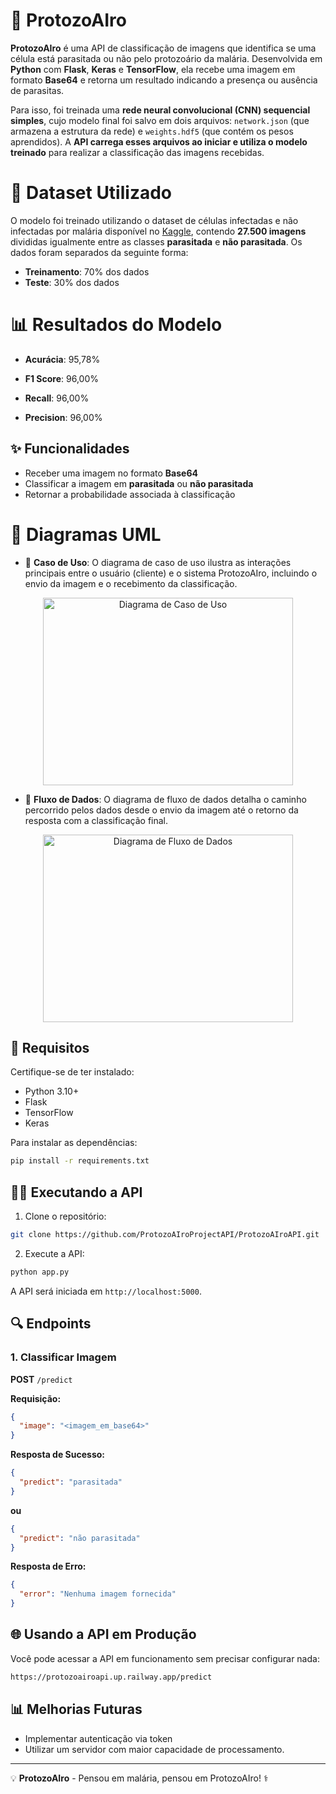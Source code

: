 # 🦟 ProtozoAIro

**ProtozoAIro** é uma API de classificação de imagens que identifica se uma célula está parasitada ou não pelo protozoário da malária. Desenvolvida em **Python** com **Flask**, **Keras** e **TensorFlow**, ela recebe uma imagem em formato **Base64** e retorna um resultado indicando a presença ou ausência de parasitas.

Para isso, foi treinada uma **rede neural convolucional (CNN) sequencial simples**, cujo modelo final foi salvo em dois arquivos: `network.json` (que armazena a estrutura da rede) e `weights.hdf5` (que contém os pesos aprendidos). A **API carrega esses arquivos ao iniciar e utiliza o modelo treinado** para realizar a classificação das imagens recebidas.



# 📁 Dataset Utilizado
O modelo foi treinado utilizando o dataset de células infectadas e não infectadas por malária disponível no [Kaggle](https://www.kaggle.com/datasets/iarunava/cell-images-for-detecting-malaria), contendo **27.500 imagens** divididas igualmente entre as classes **parasitada** e **não parasitada**. Os dados foram separados da seguinte forma:

- **Treinamento**: 70% dos dados  
- **Teste**: 30% dos dados


# 📊 Resultados do Modelo
- **Acurácia**: 95,78%

- **F1 Score**: 96,00%

- **Recall**: 96,00%

- **Precision**: 96,00%

## ✨ Funcionalidades

- Receber uma imagem no formato **Base64**
- Classificar a imagem em **parasitada** ou **não parasitada**
- Retornar a probabilidade associada à classificação


# 📐 Diagramas UML
- 📌 **Caso de Uso**: 
O diagrama de caso de uso ilustra as interações principais entre o usuário (cliente) e o sistema ProtozoAIro, incluindo o envio da imagem e o recebimento da classificação.
<p align="center">
  <img src="https://i.postimg.cc/2SmNbnfs/casodeusoprotozoairo.jpg" alt="Diagrama de Caso de Uso" width="400" height="300" />
</p>



- 📌 **Fluxo de Dados**: 
O diagrama de fluxo de dados detalha o caminho percorrido pelos dados desde o envio da imagem até o retorno da resposta com a classificação final.

<p align="center">
  <img src="https://i.postimg.cc/Kztd8YHG/Diagrama-Fluxo.png" alt="Diagrama de Fluxo de Dados" width="400" height="300">
</p>



## 👤 Requisitos

Certifique-se de ter instalado:

- Python 3.10+
- Flask
- TensorFlow
- Keras

Para instalar as dependências:

```bash
pip install -r requirements.txt
```


## 🚶‍♂️ Executando a API

1. Clone o repositório:

```bash
git clone https://github.com/ProtozoAIroProjectAPI/ProtozoAIroAPI.git
```

2. Execute a API:

```bash
python app.py
```

A API será iniciada em `http://localhost:5000`.

## 🔍 Endpoints

### 1. **Classificar Imagem**

**POST** `/predict`

**Requisição:**

```json
{
  "image": "<imagem_em_base64>"
}
```

**Resposta de Sucesso:**

```json
{
  "predict": "parasitada"
}
```
**ou**

```json
{
  "predict": "não parasitada"
}
```

**Resposta de Erro:**

```json
{
  "error": "Nenhuma imagem fornecida"
}
```

## 🌐 Usando a API em Produção

Você pode acessar a API em funcionamento sem precisar configurar nada:

```bash
https://protozoairoapi.up.railway.app/predict
```

## 📊 Melhorias Futuras
- Implementar autenticação via token
- Utilizar um servidor com maior capacidade de processamento.

---

💡 **ProtozoAIro** - Pensou em malária, pensou em ProtozoAIro! ⚕️

